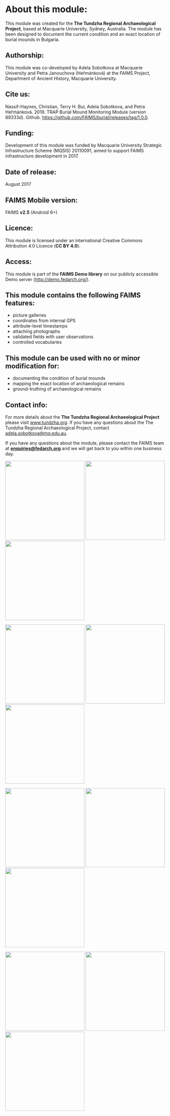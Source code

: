 # About this module:
This module was created for the **The Tundzha Regional Archaeological Project**, based at Macquarie University, Sydney, Australia. The module has been designed to document the current condition and an exact location of burial mounds in Bulgaria.
 
## Authorship:
This module was co-developed by Adela Sobotkova at Macquarie University and Petra Janouchova (Heřmánková) at the FAIMS Project, Department of Ancient History, Macquarie University.

## Cite us:
Nassif-Haynes, Christian, Terry H. Bui, Adela Sobotkova, and Petra Heřmánková. 2019. TRAP Burial Mound Monitoring Module (version 89333d). Github. https://github.com/FAIMS/burial/releases/tag/1.0.0.
 
## Funding:
Development of this module was funded by Macquarie University Strategic Infrastructure Scheme (MQSIS) 20110091, aimed to support FAIMS infrastructure development in 2017.

## Date of release:
August 2017

## FAIMS Mobile version:
FAIMS **v2.5** (Android 6+)
 
## Licence:
This module is licensed under an international Creative Commons Attribution 4.0 Licence (**CC BY 4.0**).

## Access:
This module is part of the **FAIMS Demo library** on our publicly accessible Demo server (http://demo.fedarch.org/).

## This module contains the following FAIMS features: 
* picture galleries
* coordinates from internal GPS
* attribute-level timestamps
* attaching photographs
* validated fields with user observations
* controlled vocabularies

## This module can be used with no or minor modification for:
* documenting the condition of burial mounds
* mapping the exact location of archaeological remains
* ground-truthing of archaeological remains

## Contact info:
For more details about the **The Tundzha Regional Archaeological Project** please visit www.tundzha.org. If you have any questions about the The Tundzha Regional Archaeological Project, contact adela.sobotkova@mq.edu.au.

If you have any questions about the module, please contact the FAIMS team at **enquiries@fedarch.org** and we will get back to you within one business day.

<p align="left">
  <img src="https://github.com/FAIMS/burial/blob/master/screenshots/Screenshot_20170912-143447.png" width="250"/>
  <img src="https://github.com/FAIMS/burial/blob/master/screenshots/Screenshot_20170912-152722.png" width="250"/>
  <img src="https://github.com/FAIMS/burial/blob/master/screenshots/Screenshot_20170912-152733.png" width="250"/>
</p>

<p align="left">
  <img src="https://github.com/FAIMS/burial/blob/master/screenshots/Screenshot_20170912-152740.png" width="250"/>
 <img src="https://github.com/FAIMS/burial/blob/master/screenshots/Screenshot_20170912-153046.png" width="250"/>
  <img src="https://github.com/FAIMS/burial/blob/master/screenshots/Screenshot_20170912-152852.png" width="250"/>
</p>

<p align="left">
  <img src="https://github.com/FAIMS/burial/blob/master/screenshots/Screenshot_20170912-152953.png" width="250"/>
  <img src="https://github.com/FAIMS/burial/blob/master/screenshots/Screenshot_20170912-153000.png" width="250"/>
  <img src="https://github.com/FAIMS/burial/blob/master/screenshots/Screenshot_20170912-153013.png" width="250"/>
</p>

<p align="left">
  <img src="https://github.com/FAIMS/burial/blob/master/screenshots/Screenshot_20170912-153025.png" width="250"/>
  <img src="https://github.com/FAIMS/burial/blob/master/screenshots/Screenshot_20170912-153032.png" width="250"/>
  <img src="https://github.com/FAIMS/burial/blob/master/screenshots/Screenshot_20170912-153042.png" width="250"/>
</p>

